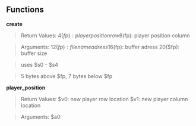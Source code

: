 ## Functions

**create**
> Return Values:
    4($fp): player position row
    8($fp): player position column

> Arguments:
    12($fp): file name adress
    16($fp): buffer adress
    20($fp): buffer size

> uses $s0 - $s4

> 5 bytes above $fp, 7 bytes below $fp

**player_position**
> Return Values:
    $v0: new player row location
    $v1: new player column location

> Arguments:
    $a0: 